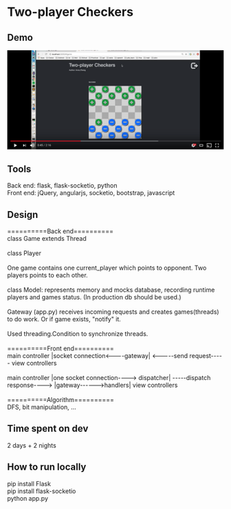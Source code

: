 # Two-player Checkers

## Demo
[![Watch the video](https://github.com/xunzhang2/checkers/blob/master/screenshot2.png)](https://www.youtube.com/watch?v=S319CzQkpsQ)

## Tools
Back end: flask, flask-socketio, python </br>
Front end: jQuery, angularjs, socketio, bootstrap, javascript </br>

## Design
==========Back end==========</br>
class Game extends Thread</br>
</br>
class Player</br>
</br>
One game contains one current_player which points to opponent. Two players points to each other.</br>
</br>
class Model: represents memory and mocks database, recording runtime players and games status. (In production db should be used.)</br>
</br>
Gateway (app.py) receives incoming requests and creates games(threads) to do work. Or if game exists, "notify" it.</br>
</br>
Used threading.Condition to synchronize threads.</br>
</br>
==========Front end==========</br>
main controller |socket connection<----gateway| <-----send request-----  view controllers </br>
</br>
main controller |one socket connection----> dispatcher| -----dispatch response----> |gateway------>handlers| view controllers</br>
</br>
==========Algorithm==========</br>
DFS, bit manipulation, ...</br>

## Time spent on dev
2 days + 2 nights</br>

## How to run locally

pip install Flask</br>
pip install flask-socketio</br>
python app.py</br>


    
 
